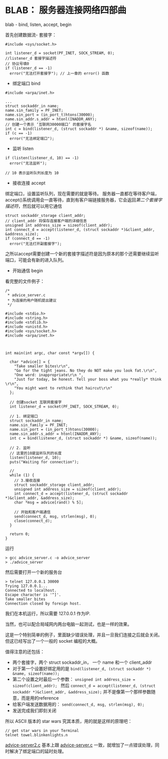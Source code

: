 # BLAB： 服务器连接网络四部曲

blab - bind, listen, accept, begin 

首先创建数据流- 套接字：

```
#include <sys/socket.h>

int listener_d = socket(PF_INET, SOCK_STREAM, 0);
//listener_d 套接字描述符
// 协议号填0
if (listener_d == -1)
  error("无法打开套接字"); // 上一章的 error() 函数
```

- 绑定端口 bind

```
#include <arpa/inet.h>

...
struct sockaddr_in name;
name.sin_family = PF_INET;
name.sin_port = (in_port_t)htons(30000);
name.sin_addr.s_addr = htonl(INADDR_ANY);
// 创建一个表示 ‘互联网30000端口’ 的套接字名
int c = bind(listener_d, (struct sockaddr *) &name, sizeof(name));
if (c == -1)
  error("无法绑定端口");
```


- 监听 listen


```
if (listen(listener_d, 10) == -1)
  error("无法监听");
  
// 10 表示监听队列长度为 10
```

- 接收连接 accept

绑定端口，设置监听队列，现在需要的就是等待。 服务器一直都在等待客户端，accept()系统调用会一直等待，直到有客户端链接服务器，它会返回*第二个套接字描述符*，然后就可以用它通信


```
struct sockaddr_storage client_addr;
// client_addr 将保存连接客户端的详细信息
unsigned int address_size = sizeof(client_addr);
int connect_d = accept(listener_d, (struct sockaddr *)&client_addr, &address_size);
if (connect_d == -1)
  error("无法打开副套接字");
```

之所以accept需要创建一个新的套接字描述符是因为原本的那个还需要继续监听端口，可能会有新的进入队列。


- 开始通信 begin


看完整的文件例子：


```
/*
 * advice_server.c
 * 为连接的用户随机提出建议
 */

#include <stdio.h>
#include <string.h>
#include <stdlib.h>
#include <unistd.h>
#include <sys/socket.h>
#include <arpa/inet.h>



int main(int argc, char const *argv[]) {

  char *advice[] = {
    "Take smaller bites\r\n",
    "Go for the tight jeans. No they do NOT make you look fat.\r\n",
    "One word: inappropriate\r\n ",
    "Just for today, be honest. Tell your boss what you *really* think \r\n",
    "You might want to rethink that haircut\r\n"
  };

  // 创建socket 互联网套接字
  int listener_d = socket(PF_INET, SOCK_STREAM, 0);

  // 1. 绑定端口
  struct sockaddr_in name;
  name.sin_family = PF_INET;
  name.sin_port = (in_port_t)htons(30000);
  name.sin_addr.s_addr = htonl(INADDR_ANY);
  int c = bind(listener_d, (struct sockaddr *) &name, sizeof(name));

  // 2. 监听
  // 这里的10是监听队列的长度
  listen(listener_d, 10);
  puts("Waiting for connection");

  //
  while (1) {
    // 3.接收连接
    struct sockaddr_storage client_addr;
    unsigned int address_size = sizeof(client_addr);
    int connect_d = accept(listener_d, (struct sockaddr *)&client_addr, &address_size);
    char *msg = advice[rand() % 5];

    // 开始和客户端通信
    send(connect_d, msg, strlen(msg), 0);
    close(connect_d);
  }

  return 0;
}
```

运行

``` 
> gcc advice_server.c -o advice_server
> ./advice_server
```

然后需要打开一个新的服务台


```
> telnet 127.0.0.1 30000
Trying 127.0.0.1...
Connected to localhost.
Escape character is '^]'.
Take smaller bites
Connection closed by foreign host.
```

我们在本机运行，所以需要 127.0.0.1 作为IP.

当然，也可以配合局域网内两台电脑一起测试，也是一样的效果。 

这是一个特别简单的例子，里面缺少错误处理，并且一旦我们连接之后就会关闭。但这已经写出了一个一般的 socket 编程的大概。

值得注意的还包括：

- 两个套接字，两个 struct sockaddr_in， 一个 name 和一个 client_addr
- 对于第一个设置好绑定用的是  `bind(listener_d, (struct sockaddr *) &name, sizeof(name));`
- 第二个设置之时最后一个参数： `unsigned int address_size = sizeof(client_addr); ` 然后 `connect_d = accept(listener_d, (struct sockaddr *)&client_addr, &address_size);` 并不是像第一个那样参数随意，而是用的reference
- 给客户端发送数据用的： `send(connect_d, msg, strlen(msg), 0);`
- 发送完成我们即刻关闭


所以 ASCII 版本的 star wars 究其本质，用的就是这样的原理吧：

```
// get star wars in your Terminal
telnet towel.blinkenlights.n
```

[advice-server2.c](advice_server2.c) 基本上跟 [advice-server.c](advice_server.c) 一致，就增加了一点错误处理，同时解决了绑定端口的延时处理。
